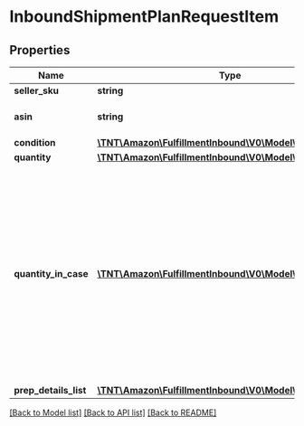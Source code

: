 # InboundShipmentPlanRequestItem

## Properties
Name | Type | Description | Notes
------------ | ------------- | ------------- | -------------
**seller_sku** | **string** | The seller SKU of the item. | 
**asin** | **string** | The Amazon Standard Identification Number (ASIN) of the item. | 
**condition** | [**\TNT\Amazon\FulfillmentInbound\V0\Model\Condition**](Condition.md) |  | 
**quantity** | [**\TNT\Amazon\FulfillmentInbound\V0\Model\Quantity**](Quantity.md) |  | 
**quantity_in_case** | [**\TNT\Amazon\FulfillmentInbound\V0\Model\Quantity**](Quantity.md) | The item quantity in each case, for case-packed items. Note that QuantityInCase multiplied by the number of cases in the inbound shipment equals Quantity. Also note that all of the boxes of an inbound shipment must either be case packed or individually packed. For that reason, when you submit the createInboundShipmentPlan operation, the value of QuantityInCase must be provided for every item in the shipment or for none of the items in the shipment. | [optional] 
**prep_details_list** | [**\TNT\Amazon\FulfillmentInbound\V0\Model\PrepDetailsList**](PrepDetailsList.md) |  | [optional] 

[[Back to Model list]](../README.md#documentation-for-models) [[Back to API list]](../README.md#documentation-for-api-endpoints) [[Back to README]](../README.md)



